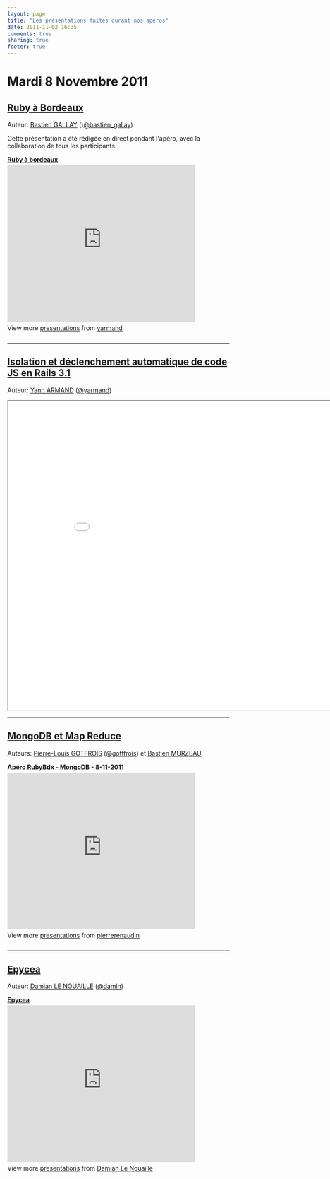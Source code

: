 ```yaml
---
layout: page
title: "Les présentations faites durant nos apéros"
date: 2011-11-02 16:35
comments: true
sharing: true
footer: true
---
```


Mardi 8 Novembre 2011
=

[Ruby à Bordeaux](http://www.slideshare.net/yarmand/ruby-bordeaux)
-
Auteur: [Bastien GALLAY](http://crowdbuzzing.com/) ()[@bastien_gallay](http://twitter.com/#!/bastien_gallay))

Cette présentation a été rédigée en direct pendant l'apéro, avec la collaboration de tous les participants.

<div style="width:425px" id="__ss_10087273"> <strong style="display:block;margin:12px 0 4px"><a href="http://www.slideshare.net/yarmand/ruby-bordeaux" title="Ruby à bordeaux" target="_blank">Ruby à bordeaux</a></strong> <iframe src="http://www.slideshare.net/slideshow/embed_code/10087273" width="425" height="355" frameborder="0" marginwidth="0" marginheight="0" scrolling="no"></iframe> <div style="padding:5px 0 12px"> View more <a href="http://www.slideshare.net/" target="_blank">presentations</a> from <a href="http://www.slideshare.net/yarmand" target="_blank">yarmand</a> </div> </div>

<hr />

[Isolation et déclenchement automatique de code JS en Rails 3.1](/presentations/2011-11-8-yarmand/)
-
Auteur: [Yann ARMAND](http://www.harakys.com) ([@yarmand](http://twitter.com/#!/yarmand))

<iframe src='/presentations/2011-11-8-yarmand/' style='width:900px;height:700px;'></iframe>

<hr />

[MongoDB et Map Reduce](http://www.slideshare.net/pierrerenaudin/apro-rubybdx-mongodb-8112011)
-
Auteurs: [Pierre-Louis GOTFROIS](http://pierrelouisgottfrois.fr/) ([@gottfrois](http://twitter.com/#!/gottfrois)) et [Bastien MURZEAU](http://www.azendoo.com)

<div style="width:425px" id="__ss_10074243"> <strong style="display:block;margin:12px 0 4px"><a href="http://www.slideshare.net/pierrerenaudin/apro-rubybdx-mongodb-8112011" title="Apéro RubyBdx - MongoDB - 8-11-2011" target="_blank">Apéro RubyBdx - MongoDB - 8-11-2011</a></strong> <iframe src="http://www.slideshare.net/slideshow/embed_code/10074243" width="425" height="355" frameborder="0" marginwidth="0" marginheight="0" scrolling="no"></iframe> <div style="padding:5px 0 12px"> View more <a href="http://www.slideshare.net/" target="_blank">presentations</a> from <a href="http://www.slideshare.net/pierrerenaudin" target="_blank">pierrerenaudin</a> </div> </div>

<hr/>

[Epycea](http://www.slideshare.net/damln/epycea)
-
Auteur: [Damian LE NOUAILLE](http://dln.name/) ([@damln](http://twitter.com/#!/damln))

<div style="width:425px" id="__ss_10097362"> <strong style="display:block;margin:12px 0 4px"><a href="http://www.slideshare.net/damln/epycea" title="Epycea" target="_blank">Epycea</a></strong> <iframe src="http://www.slideshare.net/slideshow/embed_code/10097362" width="425" height="355" frameborder="0" marginwidth="0" marginheight="0" scrolling="no"></iframe> <div style="padding:5px 0 12px"> View more <a href="http://www.slideshare.net/" target="_blank">presentations</a> from <a href="http://www.slideshare.net/damln" target="_blank">Damian Le Nouaille</a> </div> </div>